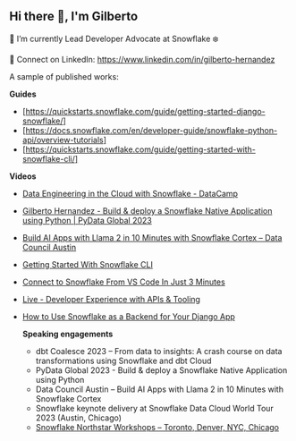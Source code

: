## Hi there 👋, I'm Gilberto

🔭 I’m currently Lead Developer Advocate at Snowflake ❄️

🤝 Connect on LinkedIn: https://www.linkedin.com/in/gilberto-hernandez

A sample of published works:

**Guides**

- [https://quickstarts.snowflake.com/guide/getting-started-django-snowflake/]
- [https://docs.snowflake.com/en/developer-guide/snowflake-python-api/overview-tutorials]
- [https://quickstarts.snowflake.com/guide/getting-started-with-snowflake-cli/]

**Videos**

- [Data Engineering in the Cloud with Snowflake - DataCamp](https://www.youtube.com/watch?v=s_NtSmBXwDU)
- [Gilberto Hernandez - Build & deploy a Snowflake Native Application using Python | PyData Global 2023](https://www.youtube.com/watch?v=OMkkdO8nMBI)
- [Build AI Apps with Llama 2 in 10 Minutes with Snowflake Cortex – Data Council Austin](https://www.youtube.com/watch?v=UN0rVayPEd4)
- [Getting Started With Snowflake CLI](https://www.youtube.com/watch?v=ooyZh56NePA)
- [Connect to Snowflake From VS Code In Just 3 Minutes](https://www.youtube.com/watch?v=Ov-fluftuiw)
- [Live - Developer Experience with APIs & Tooling](https://www.youtube.com/watch?v=99hyhuj31ro)
- [How to Use Snowflake as a Backend for Your Django App](https://www.youtube.com/watch?v=Wdck7hBco0U)

  **Speaking engagements**

  - dbt Coalesce 2023 – From data to insights: A crash course on data transformations using Snowflake and dbt Cloud
  - PyData Global 2023 - Build & deploy a Snowflake Native Application using Python
  - Data Council Austin – Build AI Apps with Llama 2 in 10 Minutes with Snowflake Cortex
  - Snowflake keynote delivery at Snowflake Data Cloud World Tour 2023 (Austin, Chicago)
  - [Snowflake Northstar Workshops – Toronto, Denver, NYC, Chicago](https://www.snowflake.com/northstar-builder-workshops/)
